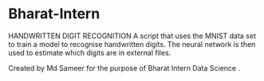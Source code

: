 # Bharat-Intern
HANDWRITTEN DIGIT RECOGNITION
A script that uses the MNIST data set to train a model to recognise handwritten digits. The neural network is then used to estimate which digits are in external files.

Created by Md Sameer for the purpose of Bharat Intern Data Science .
